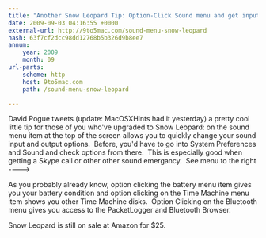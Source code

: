 ```yaml
---
title: "Another Snow Leopard Tip: Option-Click Sound menu and get input/output options"
date: 2009-09-03 04:16:55 +0000
external-url: http://9to5mac.com/sound-menu-snow-leopard
hash: 63f7cf2dcc98dd12768b5b326d9b8ee7
annum:
    year: 2009
    month: 09
url-parts:
    scheme: http
    host: 9to5mac.com
    path: /sound-menu-snow-leopard

---
```


David Pogue tweets (update: MacOSXHints had it yesterday) a pretty cool little tip for those of you who've upgraded to Snow Leopard: <Option-clicking> on the sound menu item at the top of the screen allows you to quickly change your sound input and output options.  Before, you'd have to go into System Preferences and Sound and check options from there.  This is especially good when getting a Skype call or other other sound emergancy.  See menu to the right ---->

As you probably already know, option clicking the battery menu item gives you your battery condition and option clicking on the Time Machine menu item shows you other Time Machine disks.  Option Clicking on the Bluetooth menu gives you access to the PacketLogger and Bluetooth Browser.




Snow Leopard is still on sale at Amazon for $25.



 


          

